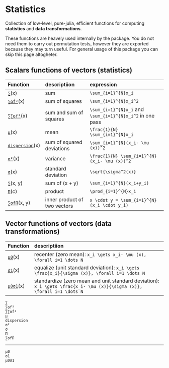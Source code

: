 # Statistics

Collection of low-level, pure-julia, efficient functions for computing **statistics** and **data transformations**.

These functions are heavely used internally by the package. You do not need them
to carry out permutation tests, however they are exported 
because they may turn useful. For general usage of this package you can skip this page altogheter.

## Scalars functions of vectors (statistics)
| Function |  descriptiion  | expression  |
|:--------|:---------------------|:---------------------|
|[`∑`](@ref)(x)           |sum| ``\sum_{i=1}^{N}x_i``|
|[`∑of²`](@ref)(x)        |sum of squares| ``\sum_{i=1}^{N}x_i^2``|
|[`∑∑of²`](@ref)(x)       |sum and sum of squares| ``\sum_{i=1}^{N}x_i`` and ``\sum_{i=1}^{N}x_i^2`` in one pass |
|[`μ`](@ref)(x)           |mean| ``\frac{1}{N} \sum_{i=1}^{N}x_i`` |
|[`dispersion`](@ref)(x)  |sum of squared deviations| ``\sum_{i=1}^{N}(x_i- \mu (x))^2`` |
|[`σ²`](@ref)(x)          |variance| ``\frac{1}{N} \sum_{i=1}^{N}(x_i- \mu (x))^2`` |
|[`σ`](@ref)(x)           |standard deviation | ``\sqrt{\sigma^2(x)}`` |
|[`∑`](@ref)(x, y)        | sum of (x + y) | ``\sum_{i=1}^{N}(x_i+y_i)`` |
|[`Π`](@ref)(c)           | product |``\prod_{i=1}^{N}x_i``|
|[`∑ofΠ`](@ref)(x, y)     | inner product of two vectors| ``x \cdot y = \sum_{i=1}^{N}(x_i \cdot y_i)``|


## Vector functions of vectors (data transformations)
| Function  |  descriptiion  |
|:--------|:---------------------|
|[`μ0`](@ref)(x)      |  recenter (zero mean): ``x_i \gets x_i- \mu (x), \forall i=1 \dots N`` |
|[`σ1`](@ref)(x)      |  equalize (unit standard deviation): ``x_i \gets \frac{x_i}{\sigma (x)}, \forall i=1 \dots N`` |
|[`μ0σ1`](@ref)(x)    |  standardize (zero mean and unit standard deviation): ``x_i \gets \frac{x_i- \mu (x)}{\sigma (x)}, \forall i=1 \dots N`` |


```@docs
∑
∑of²
∑∑of²
μ
dispersion
σ²
σ
Π
∑ofΠ
```

---

```@docs
μ0
σ1
μ0σ1
```